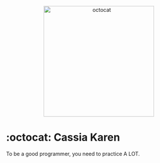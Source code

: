 <p align="center">
  <img width="300" src="https://64.media.tumblr.com/c70e8fcdf61a132a873f99db163896a2/tumblr_o48ggtdpJA1sfmahro1_400.gifv" alt="octocat">
</p>

# :octocat: Cassia Karen


To be a good programmer, you need to practice A LOT.


